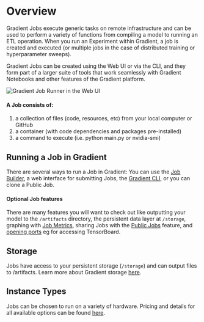 # Overview

Gradient Jobs execute generic tasks on remote infrastructure and can be used to perform a variety of functions from compiling a model to running an ETL operation.  When you run an Experiment within Gradient, a job is created and executed \(or multiple jobs in the case of distributed training or hyperparameter sweeps\).     

Gradient Jobs can be created using the Web UI or via the CLI, and they form part of a larger suite of tools that work seamlessly with Gradient Notebooks and other features of the Gradient platform.  

![Gradient Job Runner in the Web UI](https://support.paperspace.com/hc/article_attachments/360008627173/mceclip1.png)

#### A Job consists of:

1. a collection of files \(code, resources, etc\) from your local computer or GitHub
2. a container \(with code dependencies and packages pre-installed\)
3. a command to execute \(i.e. python main.py or nvidia-smi\)

## Running a Job in Gradient

There are several ways to run a Job in Gradient: You can use the [Job Builder](), a web interface for submitting Jobs, the [Gradient CLI](../get-started/install-the-cli.md), or you can clone a Public Job. 

#### Optional Job features

There are many features you will want to check out like outputting your model to the `/artifacts` directory, the persistent data layer at `/storage`, graphing with [Job Metrics](create-a-job/job-metrics/), sharing Jobs with the [Public Jobs](public-jobs.md) feature, and [opening ports](https://support.paperspace.com/hc/en-us/articles/360003412574-Public-IPs-and-Port-Forwarding) eg for accessing TensorBoard.

## Storage 

Jobs have access to your persistent storage \(`/storage`\) and can output files to /artifacts.  Learn more about Gradient storage [here](../gradient-private-cloud/gradient-node/storage.md).

## Instance Types

Jobs can be chosen to run on a variety of hardware. Pricing and details for all available options can be found [here](https://gradient.paperspace.com/instances).

